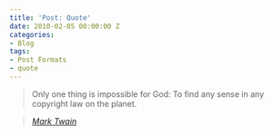 ```yaml
---
title: 'Post: Quote'
date: 2010-02-05 00:00:00 Z
categories:
- Blog
tags:
- Post Formats
- quote
---
```


> Only one thing is impossible for God: To find any sense in any copyright law on the planet.
  
> <cite><a href="http://www.brainyquote.com/quotes/quotes/m/marktwain163473.html">Mark Twain</a></cite>